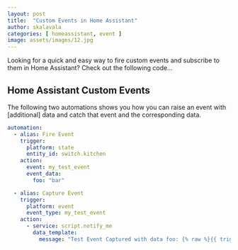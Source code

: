```yaml
---
layout: post
title:  "Custom Events in Home Assistant"
author: skalavala
categories: [ homeassistant, event ]
image: assets/images/12.jpg
---
```


Looking for a quick and easy way to fire custom events and subscribe to them in Home Assistant? Check out the following code...

## Home Assistant Custom Events

<p>The following two automations shows you how you can raise an event with [additional] data and catch that event and the corresponding data.</p>

```yaml
automation:
  - alias: Fire Event
    trigger:
      platform: state
      entity_id: switch.kitchen
    action:
      event: my_test_event
      event_data:
        foo: "bar"

  - alias: Capture Event
    trigger:
      platform: event
      event_type: my_test_event
    action:
      - service: script.notify_me
        data_template:
          message: "Test Event Captured with data foo: {% raw %}{{ trigger.event.data.foo }}{% endraw %}"
```
